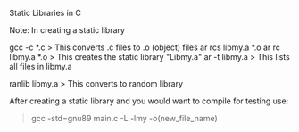 Static Libraries in C

Note: In creating a static library

gcc -c *.c > This converts .c files to .o (object) files
ar rcs libmy.a *.o
ar rc libmy.a *.o > This creates the static library "Libmy.a"
ar -t libmy.a > This lists all files in libmy.a

ranlib libmy.a > This converts to random library

After creating a static library and you would want to compile for testing use:
> gcc -std=gnu89 main.c -L -lmy -o(new_file_name)
